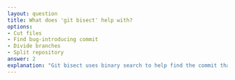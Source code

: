 ```yaml
---
layout: question
title: What does 'git bisect' help with?
options:
- Cut files
- Find bug-introducing commit
- Divide branches
- Split repository
answer: 2
explanation: "Git bisect uses binary search to help find the commit that introduced a bug by testing different commits."
---
```


